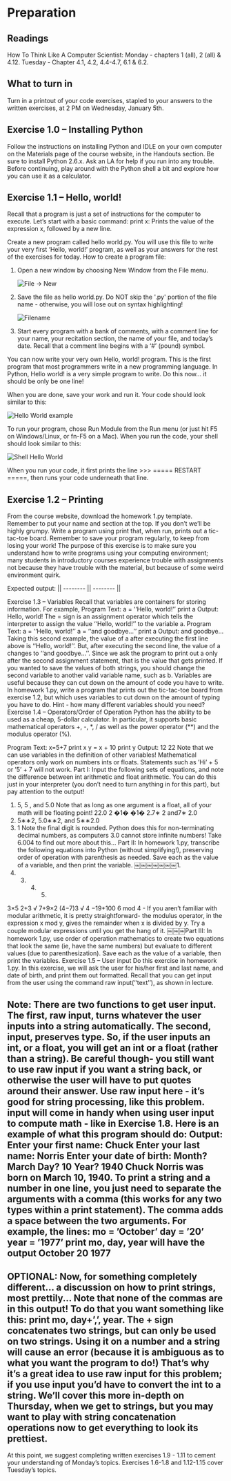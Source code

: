 # Preparation

## Readings

How To Think Like A Computer Scientist: Monday - chapters 1 (all), 2 (all) & 4.12. Tuesday - Chapter 4.1, 4.2, 4.4-4.7, 6.1 & 6.2.

## What to turn in

Turn in a printout of your code exercises, stapled to your answers to the written exercises, at 2 PM on Wednesday, January 5th.

## Exercise 1.0 – Installing Python

Follow the instructions on installing Python and IDLE on your own computer on the Materials page of the course website, in the Handouts section. Be sure to install Python 2.6.x. Ask an LA for help if you run into any trouble. Before continuing, play around with the Python shell a bit and explore how you can use it as a calculator.

## Exercise 1.1 – Hello, world!

Recall that a program is just a set of instructions for the computer to execute. Let’s start with a basic command: print x: Prints the value of the expression x, followed by a new line.

Create a new program called hello world.py. You will use this file to write your very first ‘Hello, world!’ program, as well as your answers for the rest of the exercises for today. How to create a program file:

1. Open a new window by choosing New Window from the File menu.

	![File -> New](file-new.png)

2. Save the file as hello world.py. Do NOT skip the '.py' portion of the file name - otherwise, you will lose out on syntax highlighting!

	![Filename](filename.png)

3. Start every program with a bank of comments, with a comment line for your name, your recitation section, the name of your file, and today’s date. Recall that a comment line begins with a ‘#’ (pound) symbol.

You can now write your very own Hello, world! program. This is the first program that most programmers write in a new programming language. In Python, Hello world! is a very simple program to write. Do this now... it should be only be one line!

When you are done, save your work and run it. Your code should look similar to this:

![Hello World example](hello-world.png)

To run your program, chose Run Module from the Run menu (or just hit F5 on Windows/Linux, or fn-F5 on a Mac). When you run the code, your shell should look similar to this:

![Shell Hello World](shell.png)

When you run your code, it first prints the line >>> ===== RESTART =====, then runs your code underneath that line.

## Exercise 1.2 – Printing
From the course website, download the homework 1.py template. Remember to put your name and section at the top. If you don’t we’ll be highly grumpy.
Write a program using print that, when run, prints out a tic-tac-toe board. Remember to save your program regularly, to keep from losing your work! The purpose of this exercise is to make sure you understand how to write programs using your computing environment; many students in introductory courses experience trouble with assignments not because they have trouble with the material, but because of some weird environment quirk.

Expected output:
|| -------- || -------- ||

Exercise 1.3 – Variables
Recall that variables are containers for storing information. For example, Program Text:
a = ‘‘Hello, world!’’
print a
Output:
Hello, world!
The = sign is an assignment operator which tells the interpreter to assign the value ‘‘Hello, world!’’ to the
variable a. Program Text:
a = ‘‘Hello, world!’’
a = ‘‘and goodbye...’’
print a
Output:
and goodbye...
Taking this second example, the value of a after executing the first line above is ‘‘Hello, world!’’. But, after executing the second line, the value of a changes to ‘‘and goodbye...’’. Since we ask the program to print out a only after the second assignment statement, that is the value that gets printed. If you wanted to save the values of both strings, you should change the second variable to another valid variable name, such as b.
Variables are useful because they can cut down on the amount of code you have to write. In homework 1.py, write a program that prints out the tic-tac-toe board from exercise 1.2, but which uses variables to cut down on the amount of typing you have to do. Hint - how many different variables should you need?
Exercise 1.4 – Operators/Order of Operation
Python has the ability to be used as a cheap, 5-dollar calculator. In particular, it supports basic mathematical operators +, -, *, / as well as the power operator (**) and the modulus operator (%).

Program Text:
x=5+7 print x
y = x + 10 print y
Output:
12 22
Note that we can use variables in the definition of other variables! Mathematical operators only work on numbers­ ints or floats. Statements such as ’Hi’ + 5 or ’5’ + 7 will not work.
Part I: Input the following sets of equations, and note the difference between int arithmetic and float arithmetic. You can do this just in your interpreter (you don’t need to turn anything in for this part), but pay attention to the output!
1. 5, 5 , and 5.0 Note that as long as one argument is a float, all of your math will be floating point! 22.0 2
�1� �1� 2.7∗ 2 and7∗ 2.0
3. 5∗∗2, 5.0∗∗2, and 5∗∗2.0
4. 1 Note the final digit is rounded. Python does this for non-terminating decimal numbers, as computers 3.0
cannot store infinite numbers! Take 6.004 to find out more about this...
Part II: In homework 1.py, transcribe the following equations into Python (without simplifying!), preserving order of operation with parenthesis as needed. Save each as the value of a variable, and then print the variable.
￼￼￼￼￼￼￼1.
2. 3. 4. 5.
3×5 2+3
√
7+9×2 (4−7)3
√
4 −19+100
6 mod 4 - If you aren’t familiar with modular arithmetic, it is pretty straightforward- the modulus operator, in the expression x mod y, gives the remainder when x is divided by y. Try a couple modular expressions until you get the hang of it.
￼￼￼Part III: In homework 1.py, use order of operation mathematics to create two equations that look the same (ie, have the same numbers) but evaluate to different values (due to parenthesization). Save each as the value of a variable, then print the variables.
Exercise 1.5 – User input
Do this exercise in homework 1.py. In this exercise, we will ask the user for his/her first and last name, and date of birth, and print them out formatted. Recall that you can get input from the user using the command raw input(‘‘text’’), as shown in lecture.

Note: There are two functions to get user input. The first, raw input, turns whatever the user inputs into a string automatically. The second, input, preserves type. So, if the user inputs an int, or a float, you will get an int or a float (rather than a string). Be careful though- you still want to use raw input if you want a string back, or otherwise the user will have to put quotes around their answer. Use raw input here - it’s good for string processing, like this problem. input will come in handy when using user input to compute math - like in Exercise 1.8.
Here is an example of what this program should do: Output:
Enter your first name: Chuck
Enter your last name: Norris
Enter your date of birth:
Month? March
Day? 10
Year? 1940
Chuck Norris was born on March 10, 1940.
To print a string and a number in one line, you just need to separate the arguments with a comma (this works for any two types within a print statement). The comma adds a space between the two arguments. For example, the lines:
mo = ’October’
day = ’20’
year = ’1977’
print mo, day, year
will have the output
October 20 1977
-------------------------------------------------------------------------------
OPTIONAL: Now, for something completely different... a discussion on how to print strings, most prettily...
Note that none of the commas are in this output! To do that you want something like this:
print mo, day+’,’, year.
The + sign concatenates two strings, but can only be used on two strings. Using it on a number and a string will cause an error (because it is ambiguous as to what you want the program to do!)
That’s why it’s a great idea to use raw input for this problem; if you use input you’d have to convert the int to a string. We’ll cover this more in-depth on Thursday, when we get to strings, but you may want to play with string concatenation operations now to get everything to look its prettiest.
-------------------------------------------------------------------------------
At this point, we suggest completing written exercises 1.9 - 1.11 to cement your understanding of Monday’s topics. Exercises 1.6-1.8 and 1.12-1.15 cover Tuesday’s topics.


